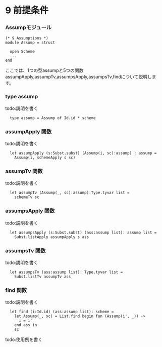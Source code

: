 # 9 前提条件

### Assumpモジュール

	(* 9 Assumptions *)
	module Assump = struct

	  open Scheme
	  ...
	end

ここでは、1つの型assumpと5つの関数assumpApply,assumpTv,assumpsApply,assumpsTv,findについて説明します。

### type assump

todo:説明を書く

	  type assump = Assump of Id.id * scheme

### assumpApply 関数

todo:説明を書く

	  let assumpApply (s:Subst.subst) (Assump(i, sc):assump) : assump =
	    Assump(i, schemeApply s sc)

### assumpTv 関数

todo:説明を書く

	  let assumpTv (Assump(_, sc):assump):Type.tyvar list =
	    schemeTv sc

### assumpsApply 関数

todo:説明を書く

	  let assumpsApply (s:Subst.subst) (ass:assump list): assump list =
	    Subst.listApply assumpApply s ass

### assumpsTv 関数

todo:説明を書く

	  let assumpsTv (ass:assump list): Type.tyvar list =
	    Subst.listTv assumpTv ass

### find 関数

todo:説明を書く

	  let find (i:Id.id) (ass:assump list): scheme =
	    let Assump(_, sc) = List.find begin fun (Assump(i', _)) ->
	      i = i'
	    end ass in
	    sc


todo:使用例を書く
